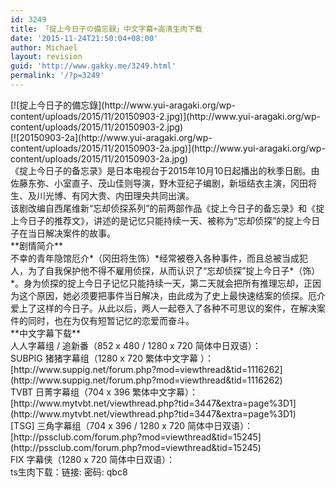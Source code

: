 ```yaml
---
id: 3249
title: 「掟上今日子の備忘録」中文字幕+高清生肉下载
date: '2015-11-24T21:50:04+08:00'
author: Michael
layout: revision
guid: 'http://www.gakky.me/3249.html'
permalink: '/?p=3249'
---
```


<div class="para">[![掟上今日子的備忘錄](http://www.yui-aragaki.org/wp-content/uploads/2015/11/20150903-2.jpg)](http://www.yui-aragaki.org/wp-content/uploads/2015/11/20150903-2.jpg)</div><div class="para">[![20150903-2a](http://www.yui-aragaki.org/wp-content/uploads/2015/11/20150903-2a.jpg)](http://www.yui-aragaki.org/wp-content/uploads/2015/11/20150903-2a.jpg)</div><div class="para"></div><div class="para">《掟上今日子的备忘录》是日本电视台于2015年10月10日起播出的秋季日剧。由佐藤东弥、小室直子、茂山佳则导演，野木亚纪子编剧，新垣结衣主演，冈田将生、及川光博、有冈大贵、内田理央共同出演。</div><div class="para">该剧改编自西尾维新“忘却侦探系列”的前两部作品《掟上今日子的备忘录》和《掟上今日子的推荐文》，讲述的是记忆只能持续一天、被称为“忘却侦探”的掟上今日子在当日解决案件的故事。</div><div class="para">**剧情简介**</div><div class="para">不幸的青年隐馆厄介*（冈田将生饰）*经常被卷入各种事件，而且总被当成犯人，为了自我保护他不得不雇用侦探，从而认识了“忘却侦探”掟上今日子*（饰）*。身为侦探的掟上今日子记忆只能持续一天，第二天就会把所有推理忘却，正因为这个原因，她必须要把事件当日解决，由此成为了史上最快速结案的侦探。厄介爱上了这样的今日子。从此以后，两人一起卷入了各种不可思议的案件，在解决案件的同时，也在为仅有短暂记忆的恋爱而奋斗。</div><div class="para"></div><div class="para">**中文字幕下载**</div><div class="para">人人字幕组 / 追新番（852 x 480 / 1280 x 720 简体中日双语）：<http://www.zhuixinfan.com/viewtvplay-71.html></div><div class="para">SUBPIG 猪猪字幕组（1280 x 720 繁体中文字幕 ）：[http://www.suppig.net/forum.php?mod=viewthread&amp;tid=1116262](http://www.suppig.net/forum.php?mod=viewthread&tid=1116262)</div><div class="para">TVBT 日菁字幕组（704 x 396 繁体中文字幕）：[http://www.mytvbt.net/viewthread.php?tid=3447&amp;extra=page%3D1](http://www.mytvbt.net/viewthread.php?tid=3447&extra=page%3D1)</div><div class="para">[TSG] 三角字幕组（704 x 396 / 1280 x 720 简体中日双语）：[http://pssclub.com/forum.php?mod=viewthread&amp;tid=15245](http://pssclub.com/forum.php?mod=viewthread&tid=15245)</div><div class="para">FIX 字幕侠（1280 x 720 简体中日双语）：<http://www.fixsub.com/?portfolio=3734></div><div class="para"></div><div class="para">ts生肉下载：链接: <http://pan.baidu.com/s/1mgGSEXM> 密码: qbc8</div>